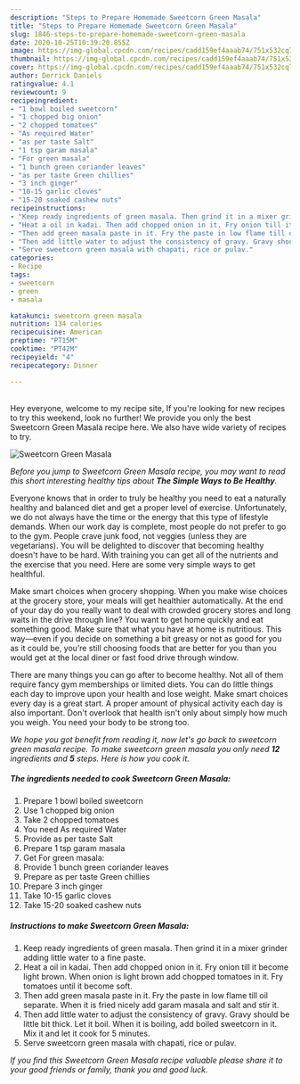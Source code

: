 ```yaml
---
description: "Steps to Prepare Homemade Sweetcorn Green Masala"
title: "Steps to Prepare Homemade Sweetcorn Green Masala"
slug: 1846-steps-to-prepare-homemade-sweetcorn-green-masala
date: 2020-10-25T10:39:20.855Z
image: https://img-global.cpcdn.com/recipes/cadd159ef4aaab74/751x532cq70/sweetcorn-green-masala-recipe-main-photo.jpg
thumbnail: https://img-global.cpcdn.com/recipes/cadd159ef4aaab74/751x532cq70/sweetcorn-green-masala-recipe-main-photo.jpg
cover: https://img-global.cpcdn.com/recipes/cadd159ef4aaab74/751x532cq70/sweetcorn-green-masala-recipe-main-photo.jpg
author: Derrick Daniels
ratingvalue: 4.1
reviewcount: 9
recipeingredient:
- "1 bowl boiled sweetcorn"
- "1 chopped big onion"
- "2 chopped tomatoes"
- "As required Water"
- "as per taste Salt"
- "1 tsp garam masala"
- "For green masala"
- "1 bunch green coriander leaves"
- "as per taste Green chillies"
- "3 inch ginger"
- "10-15 garlic cloves"
- "15-20 soaked cashew nuts"
recipeinstructions:
- "Keep ready ingredients of green masala. Then grind it in a mixer grinder adding little water to a fine paste."
- "Heat a oil in kadai. Then add chopped onion in it. Fry onion till it become light brown. When onion is light brown add chopped tomatoes in it. Fry tomatoes until it become soft."
- "Then add green masala paste in it. Fry the paste in low flame till oil separate. When it is fried nicely add garam masala and salt and stir it."
- "Then add little water to adjust the consistency of gravy. Gravy should be little bit thick. Let it boil. When it is boiling, add boiled sweetcorn in it. Mix it and let it cook for 5 minutes."
- "Serve sweetcorn green masala with chapati, rice or pulav."
categories:
- Recipe
tags:
- sweetcorn
- green
- masala

katakunci: sweetcorn green masala 
nutrition: 134 calories
recipecuisine: American
preptime: "PT15M"
cooktime: "PT42M"
recipeyield: "4"
recipecategory: Dinner

---
```

<br>
Hey everyone, welcome to my recipe site, If you're looking for new recipes to try this weekend, look no further! We provide you only the best Sweetcorn Green Masala recipe here. We also have wide variety of recipes to try.
<br>


![Sweetcorn Green Masala](https://img-global.cpcdn.com/recipes/cadd159ef4aaab74/751x532cq70/sweetcorn-green-masala-recipe-main-photo.jpg)

<i>Before you jump to Sweetcorn Green Masala recipe, you may want to read this short interesting healthy tips about <strong>The Simple Ways to Be Healthy</strong>.</i>

Everyone knows that in order to truly be healthy you need to eat a naturally healthy and balanced diet and get a proper level of exercise. Unfortunately, we do not always have the time or the energy that this type of lifestyle demands. When our work day is complete, most people do not prefer to go to the gym. People crave junk food, not veggies (unless they are vegetarians). You will be delighted to discover that becoming healthy doesn't have to be hard. With training you can get all of the nutrients and the exercise that you need. Here are some very simple ways to get healthful.

Make smart choices when grocery shopping. When you make wise choices at the grocery store, your meals will get healthier automatically. At the end of your day do you really want to deal with crowded grocery stores and long waits in the drive through line? You want to get home quickly and eat something good. Make sure that what you have at home is nutritious. This way—even if you decide on something a bit greasy or not as good for you as it could be, you’re still choosing foods that are better for you than you would get at the local diner or fast food drive through window.

There are many things you can go after to become healthy. Not all of them require fancy gym memberships or limited diets. You can do little things each day to improve upon your health and lose weight. Make smart choices every day is a great start. A proper amount of physical activity each day is also important. Don't overlook that health isn't only about simply how much you weigh. You need your body to be strong too. 


<i>We hope you got benefit from reading it, now let's go back to sweetcorn green masala recipe. To make sweetcorn green masala you only need <strong>12</strong> ingredients and <strong>5</strong> steps. Here is how you cook it.
</i>

##### The ingredients needed to cook Sweetcorn Green Masala:

1. Prepare 1 bowl boiled sweetcorn
1. Use 1 chopped big onion
1. Take 2 chopped tomatoes
1. You need As required Water
1. Provide as per taste Salt
1. Prepare 1 tsp garam masala
1. Get For green masala:
1. Provide 1 bunch green coriander leaves
1. Prepare as per taste Green chillies
1. Prepare 3 inch ginger
1. Take 10-15 garlic cloves
1. Take 15-20 soaked cashew nuts


##### Instructions to make Sweetcorn Green Masala:

1. Keep ready ingredients of green masala. Then grind it in a mixer grinder adding little water to a fine paste.
1. Heat a oil in kadai. Then add chopped onion in it. Fry onion till it become light brown. When onion is light brown add chopped tomatoes in it. Fry tomatoes until it become soft.
1. Then add green masala paste in it. Fry the paste in low flame till oil separate. When it is fried nicely add garam masala and salt and stir it.
1. Then add little water to adjust the consistency of gravy. Gravy should be little bit thick. Let it boil. When it is boiling, add boiled sweetcorn in it. Mix it and let it cook for 5 minutes.
1. Serve sweetcorn green masala with chapati, rice or pulav.


<i>If you find this Sweetcorn Green Masala recipe valuable please share it to your good friends or family, thank you and good luck.</i>

